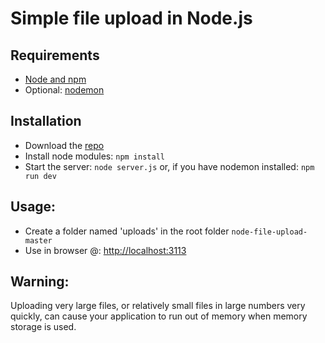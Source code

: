 # Simple file upload in Node.js

## Requirements
- [Node and npm](https://nodejs.org)
- Optional: [nodemon](http://nodemon.io/)

## Installation

- Download the [repo](https://github.com/DIAndrei/node-file-upload/archive/master.zip)
- Install node modules: `npm install`
- Start the server: `node server.js` or, if you have nodemon installed: `npm run dev`


## Usage: 

- Create a folder named 'uploads' in the root folder `node-file-upload-master`
- Use in browser @: <http://localhost:3113>

## Warning: 
Uploading very large files, or relatively small files in large numbers very quickly, can cause your application to run out of memory when memory storage is used.
